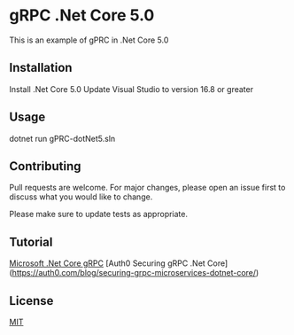 # gRPC .Net Core 5.0

This is an example of gPRC in .Net Core 5.0

## Installation

Install .Net Core 5.0
Update Visual Studio to version 16.8 or greater

## Usage
dotnet run gPRC-dotNet5.sln

## Contributing
Pull requests are welcome. For major changes, please open an issue first to discuss what you would like to change.

Please make sure to update tests as appropriate.

## Tutorial
[Microsoft .Net Core gRPC](https://docs.microsoft.com/en-gb/aspnet/core/grpc/?view=aspnetcore-5.0)
[Auth0 Securing gRPC .Net Core] (https://auth0.com/blog/securing-grpc-microservices-dotnet-core/)

## License
[MIT](https://choosealicense.com/licenses/mit/)
